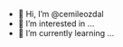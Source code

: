 - 👋 Hi, I’m @cemileozdal
- 👀 I’m interested in ...
- 🌱 I’m currently learning ...
  
<!---
cemileozdal/cemileozdal is a ✨ special ✨ repository because its `README.md` (this file) appears on your GitHub profile.
You can click the Preview link to take a look at your changes.
--->
